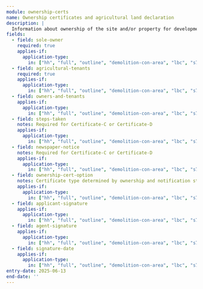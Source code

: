 ```yaml
---
module: ownership-certs
name: Ownership certificates and agricultural land declaration
description: |
  Information about ownership of the site and/or property for development, including agricultural tenants and notification requirements.
fields:
  - field: sole-owner
    required: true
    applies-if:
      application-type:
        in: ["hh", "full", "outline", "demolition-con-area", "lbc", "s73", "extraction-oil-gas"]
  - field: agricultural-tenants
    required: true
    applies-if:
      application-type:
        in: ["hh", "full", "outline", "demolition-con-area", "lbc", "s73", "extraction-oil-gas"]
  - field: owners-and-tenants
    applies-if:
      application-type:
        in: ["hh", "full", "outline", "demolition-con-area", "lbc", "s73", "extraction-oil-gas"]
  - field: steps-taken
    notes: Required for Certificate-C or Certificate-D
    applies-if:
      application-type:
        in: ["hh", "full", "outline", "demolition-con-area", "lbc", "s73", "extraction-oil-gas"]
  - field: newspaper-notice
    notes: Required for Certificate-C or Certificate-D
    applies-if:
      application-type:
        in: ["hh", "full", "outline", "demolition-con-area", "lbc", "s73", "extraction-oil-gas"]
  - field: ownership-cert-option
    notes: Certificate type determined by ownership and notification status
    applies-if:
      application-type:
        in: ["hh", "full", "outline", "demolition-con-area", "lbc", "s73", "extraction-oil-gas"]
  - field: applicant-signature
    applies-if:
      application-type:
        in: ["hh", "full", "outline", "demolition-con-area", "lbc", "s73", "extraction-oil-gas"]
  - field: agent-signature
    applies-if:
      application-type:
        in: ["hh", "full", "outline", "demolition-con-area", "lbc", "s73", "extraction-oil-gas"]
  - field: signature-date
    applies-if:
      application-type:
        in: ["hh", "full", "outline", "demolition-con-area", "lbc", "s73", "extraction-oil-gas"]
entry-date: 2025-06-13
end-date: ''
---
```

